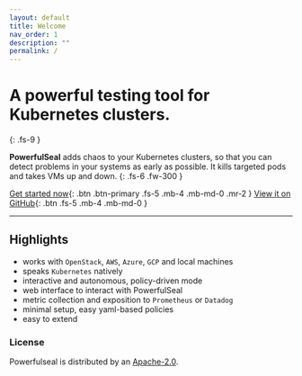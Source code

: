 ```yaml
---
layout: default
title: Welcome
nav_order: 1
description: ""
permalink: /
---
```


# A powerful testing tool for Kubernetes clusters. 
{: .fs-9 }

**PowerfulSeal** adds chaos to your Kubernetes clusters, so that you can detect problems in your systems as early as possible. It kills targeted pods and takes VMs up and down.
{: .fs-6 .fw-300 }

[Get started now](/getting-started){: .btn .btn-primary .fs-5 .mb-4 .mb-md-0 .mr-2 } [View it on GitHub](https://github.com/bloomberg/powerfulseal){: .btn .fs-5 .mb-4 .mb-md-0 }

---


## Highlights

- works with `OpenStack`, `AWS`, `Azure`, `GCP` and local machines
- speaks `Kubernetes` natively
- interactive and autonomous, policy-driven mode
- web interface to interact with PowerfulSeal
- metric collection and exposition to `Prometheus` or `Datadog`
- minimal setup, easy yaml-based policies
- easy to extend

### License

Powerfulseal is distributed by an [Apache-2.0](https://github.com/bloomberg/powerfulseal/blob/master/LICENSE).

